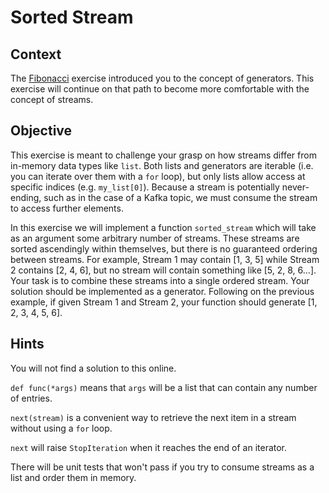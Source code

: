 # Sorted Stream

## Context

The [Fibonacci](../fibonacci/README.md) exercise introduced you to the concept of generators. This exercise will continue on that path to become more comfortable with the concept of streams.

## Objective

This exercise is meant to challenge your grasp on how streams differ from in-memory data types like `list`. Both lists and generators are iterable (i.e. you can iterate over them with a `for` loop), but only lists allow access at specific indices (e.g. `my_list[0]`). Because a stream is potentially never-ending, such as in the case of a Kafka topic, we must consume the stream to access further elements.

In this exercise we will implement a function `sorted_stream` which will take as an argument some arbitrary number of streams. These streams are sorted ascendingly within themselves, but there is no guaranteed ordering between streams. For example, Stream 1 may contain [1, 3, 5] while Stream 2 contains [2, 4, 6], but no stream will contain something like [5, 2, 8, 6...]. Your task is to combine these streams into a single ordered stream. Your solution should be implemented as a generator. Following on the previous example, if given Stream 1 and Stream 2, your function should generate [1, 2, 3, 4, 5, 6].

## Hints

You will not find a solution to this online.

`def func(*args)` means that `args` will be a list that can contain any number of entries.

`next(stream)` is a convenient way to retrieve the next item in a stream without using a `for` loop.

`next` will raise `StopIteration` when it reaches the end of an iterator.

There will be unit tests that won't pass if you try to consume streams as a list and order them in memory.